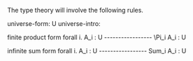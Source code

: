 

The type theory will involve the following rules.

universe-form:  U
universe-intro:


finite product form
    forall i. A_i : U
    -----------------
      \Pi_i A_i : U

infinite sum form
    forall i. A_i : U
    -----------------
      Sum_i A_i : U

